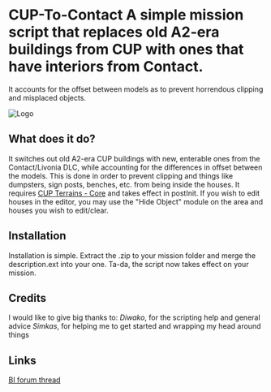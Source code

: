 # CUP-To-Contact A simple mission script that replaces old A2-era buildings from CUP with ones that have interiors from Contact.  
It accounts for the offset between models as to prevent horrendous clipping and misplaced objects. 

![Logo](https://cdn.discordapp.com/attachments/724070817419362327/951249388271964160/CTC_LOGO.PNG)

## What does it do?
It switches out old A2-era CUP buildings with new, enterable ones from the Contact/Livonia DLC, while accounting for the differences in offset between the models. 
This is done in order to prevent clipping and things like dumpsters, sign posts, benches, etc. from being inside the houses.
It requires [CUP Terrains - Core](https://steamcommunity.com/workshop/filedetails/?id=583496184) and takes effect in postInit. 
If you wish to edit houses in the editor, you may use the "Hide Object" module on the area and houses you wish to edit/clear. 

## Installation
Installation is simple. Extract the .zip to your mission folder and merge the description.ext into your one. Ta-da, the script now takes effect on your mission. 

## Credits 
I would like to give big thanks to:
*Diwako*, for the scripting help and general advice
*Simkas*, for helping me to get started and wrapping my head around things

## Links
[BI forum thread](youtube.com)
